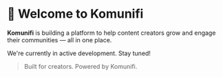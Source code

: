 # 👋 Welcome to Komunifi

**Komunifi** is building a platform to help content creators grow and engage their communities — all in one place.

We're currently in active development. Stay tuned!

> Built for creators. Powered by Komunifi.
